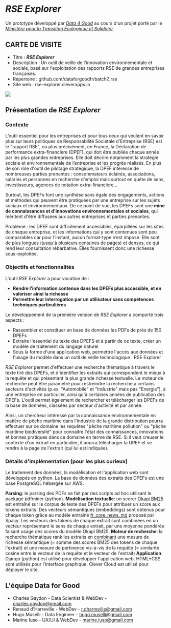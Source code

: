 # *RSE Explorer*
Un prototype développé par *[Data 4 Good](https://dataforgood.fr/)* au cours d'un projet porté par le *[Ministère pour la Transition Ecologique et Solidaire](https://www.ecologique-solidaire.gouv.fr/)*.

## CARTE DE VISITE
- Titre : ***RSE Explorer***
- Description : Un outil de veille de l'innovation environnementale et sociale, basé sur l'exploitation des rapports RSE de grandes entreprises françaises.
- Répertoire : github.com/dataforgoodfr/batch7_rse
- Site web : rse-explorer.cleverapps.io

![](https://i.imgur.com/CoJCRwl.png)

## Présentation de *RSE Explorer*
### Contexte
L’outil essentiel pour les entreprises et pour tous ceux qui veulent en savoir plus sur leurs politiques de Responsabilité Sociétale d'Entreprise (RSE) est le "rapport RSE", ou plus précisément, en France, la Déclaration de performance extra-financière (DPEF), qui doit être publiée chaque année par les plus grandes entreprises. Elle doit décrire notamment la stratégie sociale et environnementale de l’entreprise et les progrès réalisés. En plus de son rôle d'outil de pilotage stratégique, la DPEF intéresse de nombreuses parties prenantes : consommateurs éclairés, associations, salariés et personnes en recherche d’emploi mais surtout en quête de sens, investisseurs, agences de notation extra-financière...

Surtout, les DPEFs font une synthèse sans égale des engagements, actions et méthodes qui peuvent être pratiquées par une entreprise sur les sujets sociaux et environnementaux. De ce point de vue, les DPEFs sont une **mine de connaissances et d'innovations environnementales et sociales**, qui méritent d'être diffusées aux autres entreprises et parties prenantes.

Problème : les DPEF sont difficilement accessibles, éparpillées sur les sites de chaque entreprise, et les informations qui y sont contenues sont peu comparables car pour l’instant, aucun format-type n’est imposé. Elle sont de plus longues (jusqu'à plusieurs centaines de pages) et denses, ce qui rend leur consultation rébarbative. Elles fournissent donc une richesse sous-exploitée.

### Objectifs et fonctionnalités
L'outil *RSE Explorer* a pour vocation de :
- **Rendre l’information contenue dans les DPEFs plus accessible, et en valoriser ainsi la richesse**
- **Permettre leur interrogation par un utilisateur sans compétences techniques particulières**

Le développement de la première version de *RSE Explorer* a comporté trois aspects :
- Rassembler et constituer en base de données les PDFs de près de 150 DPEFs
- Extraire l'essentiel du texte des DPEFS et à partir de ce texte, créer un modèle de traitement du langage naturel
- Sous la forme d'une application web, permettre l'accès aux données et l'usage du modèle dans un outil de veille technologique : RSE Explorer

*RSE Explorer* permet d'effectuer une recherche thématique à travers le texte tiré des DPEFs, et d'identifier les extraits qui correspondent le mieux à la requête et qui présentant la plus grande richesse textuelle. Le moteur de recherche peut être paramétré pour restreindre la recherche à certains secteurs d'activités (p.ex. "Automobile" et "Industrie" mais pas "Energie"), à une entreprise en particulier, ainsi qu'à certaines années de publication des DPEFs. L'outil permet également de rechercher et télécharger les DPEFs de la base de données, classées par secteur d'activité et par année.

Ainsi,  un chercheur intéressé par la connaissance environnementale en matière de pêche maritime dans l'industrie de la grande distribution pourra effectuer sur ce domaine les requêtes "pêche maritime pollution" ou "pêche maritime biodiversité" pour connaître l'état des connaissances, innovations et bonnes pratiques dans ce domaine en terme de RSE. Si il veut creuser le contexte d'un extrait en particulier, il pourra télécharger la DPEF et se rendre à la page de l'extrait (qui lui est indiquée).


### Détails d'implémentation (pour les plus curieux)
Le traitement des données, la modélisation et l'application web sont développés en python. La base de données des extraits des DPEFs est une base PostgreSQL hébergée sur AWS.

**Parsing**: le parsing des PDFs se fait par des scripts ad hoc utilisant le package pdfminer (python).
**Modélisation textuelle**: un scorer [Okapi BM25](https://fr.wikipedia.org/wiki/Okapi_BM25) est entraîné sur le corpus de texte des DPEFs pour attribuer un score aux tokens extraits. Des vecteurs sémantiques (embeddings) sont obtenus pour chaque token grâce au modèle entraîné [fr_core_news_md](https://spacy.io/models/fr#fr_core_news_md) proposé par Spacy. Les vecteurs des tokens de chaque extrait sont combinées en un vecteur représentant le sens de chaque extrait, par une moyenne pondérée faisant usage des scores du modèle Okapi BM25.
**Moteur de recherche**: la recherche thématique rank les extraits en [combinant](https://github.com/dataforgoodfr/batch7_rse/pull/47) une mesure de richesse sémantique (= somme des scores BM25 des tokens de chaque l'extrait) et une mesure de pertinence vis-à-vis de la requête (= similarité cosine entre le vecteur de la requête et le vecteur de l'extrait)
**Application**: Django (python) est utilisé pour développer l'application web. HTML+CSS sont utilisés pour l'interface graphique. Clever Cloud est utilisé pour déployer le site.

## L'équipe Data for Good
- Charles Gaydon - Data Scientist & WebDev - charles.gaydon@gmail.com
- Renaud d'Harreville - WebDev - r.dharreville@gmail.com
- Hugo Muselli - Data Engineer - hugo.muselli@gmail.com
- Marine Iuso - UX/UI & WebDev - marine.iuso@gmail.com